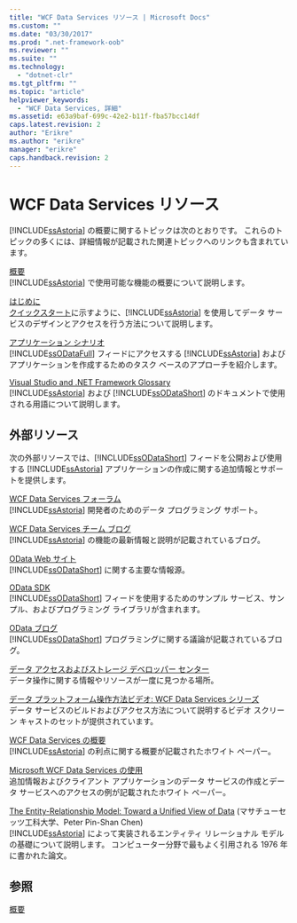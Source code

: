 ```yaml
---
title: "WCF Data Services リソース | Microsoft Docs"
ms.custom: ""
ms.date: "03/30/2017"
ms.prod: ".net-framework-oob"
ms.reviewer: ""
ms.suite: ""
ms.technology: 
  - "dotnet-clr"
ms.tgt_pltfrm: ""
ms.topic: "article"
helpviewer_keywords: 
  - "WCF Data Services, 詳細"
ms.assetid: e63a9baf-699c-42e2-b11f-fba57bcc14df
caps.latest.revision: 2
author: "Erikre"
ms.author: "erikre"
manager: "erikre"
caps.handback.revision: 2
---
```

# WCF Data Services リソース
[!INCLUDE[ssAstoria](../../../../includes/ssastoria-md.md)] の概要に関するトピックは次のとおりです。  これらのトピックの多くには、詳細情報が記載された関連トピックへのリンクも含まれています。  
  
 [概要](../../../../docs/framework/data/wcf/wcf-data-services-overview.md)  
 [!INCLUDE[ssAstoria](../../../../includes/ssastoria-md.md)] で使用可能な機能の概要について説明します。  
  
 [はじめに](../../../../docs/framework/data/adonet/ef/getting-started.md)  
 [クイックスタート](../../../../docs/framework/data/wcf/quickstart-wcf-data-services.md)に示すように、[!INCLUDE[ssAstoria](../../../../includes/ssastoria-md.md)] を使用してデータ サービスのデザインとアクセスを行う方法について説明します。  
  
 [アプリケーション シナリオ](../../../../docs/framework/data/wcf/application-scenarios-wcf-data-services.md)  
 [!INCLUDE[ssODataFull](../../../../includes/ssodatafull-md.md)] フィードにアクセスする [!INCLUDE[ssAstoria](../../../../includes/ssastoria-md.md)] およびアプリケーションを作成するためのタスク ベースのアプローチを紹介します。  
  
 [Visual Studio and .NET Framework Glossary](http://msdn.microsoft.com/ja-jp/6529d7c6-7e25-4426-a120-d57b239ca4eb)  
 [!INCLUDE[ssAstoria](../../../../includes/ssastoria-md.md)] および [!INCLUDE[ssODataShort](../../../../includes/ssodatashort-md.md)] のドキュメントで使用される用語について説明します。  
  
## 外部リソース  
 次の外部リソースでは、[!INCLUDE[ssODataShort](../../../../includes/ssodatashort-md.md)] フィードを公開および使用する [!INCLUDE[ssAstoria](../../../../includes/ssastoria-md.md)] アプリケーションの作成に関する追加情報とサポートを提供します。  
  
 [WCF Data Services フォーラム](http://go.microsoft.com/fwlink/?LinkId=150512)  
 [!INCLUDE[ssAstoria](../../../../includes/ssastoria-md.md)] 開発者のためのデータ プログラミング サポート。  
  
 [WCF Data Services チーム ブログ](http://go.microsoft.com/fwlink/?LinkId=150511)  
 [!INCLUDE[ssAstoria](../../../../includes/ssastoria-md.md)] の機能の最新情報と説明が記載されているブログ。  
  
 [OData Web サイト](http://go.microsoft.com/fwlink/?LinkID=184554)  
 [!INCLUDE[ssODataShort](../../../../includes/ssodatashort-md.md)] に関する主要な情報源。  
  
 [OData SDK](http://go.microsoft.com/fwlink/?LinkID=185248)  
 [!INCLUDE[ssODataShort](../../../../includes/ssodatashort-md.md)] フィードを使用するためのサンプル サービス、サンプル、およびプログラミング ライブラリが含まれます。  
  
 [OData ブログ](http://go.microsoft.com/fwlink/?LinkId=185868)  
 [!INCLUDE[ssODataShort](../../../../includes/ssodatashort-md.md)] プログラミングに関する議論が記載されているブログ。  
  
 [データ アクセスおよびストレージ デベロッパー センター](http://go.microsoft.com/fwlink/?LinkId=91903)  
 データ操作に関する情報やリソースが一度に見つかる場所。  
  
 [データ プラットフォーム操作方法ビデオ: WCF Data Services シリーズ](http://go.microsoft.com/fwlink/?LinkId=124600)  
 データ サービスのビルドおよびアクセス方法について説明するビデオ スクリーン キャストのセットが提供されています。  
  
 [WCF Data Services の概要](http://go.microsoft.com/fwlink/?LinkID=131074)  
 [!INCLUDE[ssAstoria](../../../../includes/ssastoria-md.md)] の利点に関する概要が記載されたホワイト ペーパー。  
  
 [Microsoft WCF Data Services の使用](http://go.microsoft.com/fwlink/?LinkID=131075)  
 追加情報およびクライアント アプリケーションのデータ サービスの作成とデータ サービスへのアクセスの例が記載されたホワイト ペーパー。  
  
 [The Entity\-Relationship Model: Toward a Unified View of Data](http://go.microsoft.com/fwlink/?LinkId=91909) \(マサチューセッツ工科大学、Peter Pin\-Shan Chen\)  
 [!INCLUDE[ssAstoria](../../../../includes/ssastoria-md.md)] によって実装されるエンティティ リレーショナル モデルの基礎について説明します。  コンピューター分野で最もよく引用される 1976 年に書かれた論文。  
  
## 参照  
 [概要](../../../../docs/framework/data/wcf/getting-started-with-wcf-data-services.md)